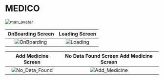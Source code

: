 # MEDICO

![man_avatar](https://user-images.githubusercontent.com/72864817/168875509-bdcac2a4-6af1-4fd6-9cde-ebc640ef688d.png)

OnBoarding Screen              |  Loading Screen
:-------------------------:|:-------------------------:
![OnBoarding](https://user-images.githubusercontent.com/72864817/169650141-fcfdf90f-5c6a-4dd1-ba9e-491edea9b621.png)|![Loading](https://user-images.githubusercontent.com/72864817/169653190-5fc926d8-c464-422e-888d-15835ae90e91.png)|

Add Medicine Screen               | No Data Found Screen  Add Medicine Screen             
:-------------------------:|:-------------------------:
![No_Data_Found](https://user-images.githubusercontent.com/72864817/169653939-72d6bf17-9e6d-488f-a33b-f37d966de742.png)|![Add_Medicine](https://user-images.githubusercontent.com/72864817/169653725-9adccc0d-d8a8-4f9b-9fec-af41312890aa.png)|

